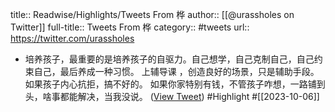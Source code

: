 title:: Readwise/Highlights/Tweets From 桦
author:: [[@urassholes on Twitter]]
full-title:: Tweets From 桦
category:: #tweets
url:: https://twitter.com/urassholes
- 培养孩子，最重要的是培养孩子的自驱力。自己想学，自己克制自己，自己约束自己，最后养成一种习惯。
  上辅导课 ，创造良好的场景，只是辅助手段。如果孩子内心抗拒，搞不好的。
  如果你家特别有钱，不管孩子咋想，一路铺到头，啥事都能解决，当我没说。 ([View Tweet](https://twitter.com/urassholes/status/1709835311856124200)) #Highlight #[[2023-10-06]]